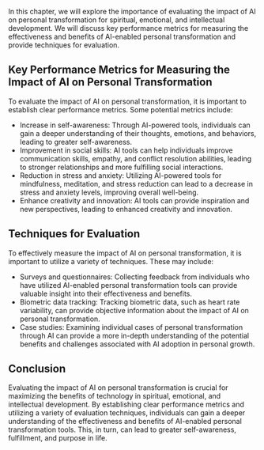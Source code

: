 

In this chapter, we will explore the importance of evaluating the impact of AI on personal transformation for spiritual, emotional, and intellectual development. We will discuss key performance metrics for measuring the effectiveness and benefits of AI-enabled personal transformation and provide techniques for evaluation.

Key Performance Metrics for Measuring the Impact of AI on Personal Transformation
---------------------------------------------------------------------------------

To evaluate the impact of AI on personal transformation, it is important to establish clear performance metrics. Some potential metrics include:

* Increase in self-awareness: Through AI-powered tools, individuals can gain a deeper understanding of their thoughts, emotions, and behaviors, leading to greater self-awareness.
* Improvement in social skills: AI tools can help individuals improve communication skills, empathy, and conflict resolution abilities, leading to stronger relationships and more fulfilling social interactions.
* Reduction in stress and anxiety: Utilizing AI-powered tools for mindfulness, meditation, and stress reduction can lead to a decrease in stress and anxiety levels, improving overall well-being.
* Enhance creativity and innovation: AI tools can provide inspiration and new perspectives, leading to enhanced creativity and innovation.

Techniques for Evaluation
-------------------------

To effectively measure the impact of AI on personal transformation, it is important to utilize a variety of techniques. These may include:

* Surveys and questionnaires: Collecting feedback from individuals who have utilized AI-enabled personal transformation tools can provide valuable insight into their effectiveness and benefits.
* Biometric data tracking: Tracking biometric data, such as heart rate variability, can provide objective information about the impact of AI on personal transformation.
* Case studies: Examining individual cases of personal transformation through AI can provide a more in-depth understanding of the potential benefits and challenges associated with AI adoption in personal growth.

Conclusion
----------

Evaluating the impact of AI on personal transformation is crucial for maximizing the benefits of technology in spiritual, emotional, and intellectual development. By establishing clear performance metrics and utilizing a variety of evaluation techniques, individuals can gain a deeper understanding of the effectiveness and benefits of AI-enabled personal transformation tools. This, in turn, can lead to greater self-awareness, fulfillment, and purpose in life.
